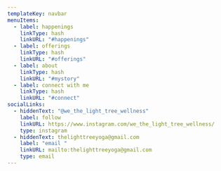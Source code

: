 ```yaml
---
templateKey: navbar
menuItems:
  - label: happenings
    linkType: hash
    linkURL: "#happenings"
  - label: offerings
    linkType: hash
    linkURL: "#offerings"
  - label: about
    linkType: hash
    linkURL: "#mystory"
  - label: connect with me
    linkType: hash
    linkURL: "#connect"
socialLinks:
  - hiddenText: "@we_the_light_tree_wellness"
    label: follow
    linkURL: https://www.instagram.com/we_the_light_tree_wellness/
    type: instagram
  - hiddenText: thelighttreeyoga@gmail.com
    label: "email "
    linkURL: mailto:thelighttreeyoga@gmail.com
    type: email
---
```

